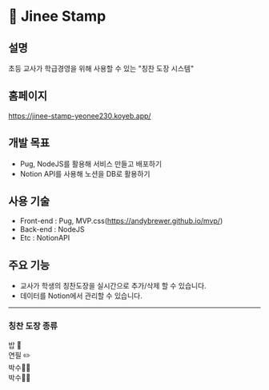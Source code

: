 # 🍒 Jinee Stamp
## 설명
초등 교사가 학급경영을 위해 사용할 수 있는 "칭찬 도장 시스템" </br>

## 홈페이지
https://jinee-stamp-yeonee230.koyeb.app/

## 개발 목표
* Pug, NodeJS를 활용해 서비스 만들고 배포하기
* Notion API를 사용해 노션을 DB로 활용하기 

## 사용 기술
* Front-end : Pug, MVP.css(https://andybrewer.github.io/mvp/)
* Back-end : NodeJS
* Etc : NotionAPI 

## 주요 기능
* 교사가 학생의 칭찬도장을 실시간으로 추가/삭제 할 수 있습니다.
* 데이터를 Notion에서 관리할 수 있습니다.

***

### 칭찬 도장 종류
밥 🍚 </br>
연필 ✏️ </br>
박수👏🏻 </br>
박수👏🏻 </br>

